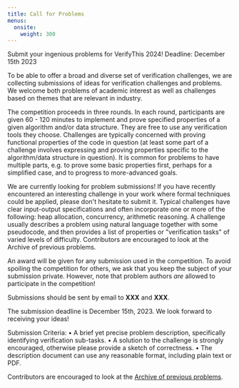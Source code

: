 ```yaml
---
title: Call for Problems
menus: 
  onsite:
    weight: 300		
---
```


Submit your ingenious problems for VerifyThis 2024!
Deadline: December 15th 2023

To be able to offer a broad and diverse set of verification challenges,
we are collecting submissions of ideas for verification challenges and
problems. We welcome both problems of academic interest as well as
challenges based on themes that are relevant in industry.

The competition proceeds in three rounds. In each round, participants
are given 60 - 120 minutes to implement and prove specified properties
of a given algorithm and/or data structure. They are free to use any
verification tools they choose. Challenges are typically concerned with
proving functional properties of the code in question (at least some
part of a challenge involves expressing and proving properties specific
to the algorithm/data structure in question). It is common for problems
to have multiple parts, e.g. to prove some basic properties first,
perhaps for a simplified case, and to progress to more-advanced goals.

We are currently looking for problem submissions! If you have recently
encountered an interesting challenge in your work where formal
techniques could be applied, please don't hesitate to submit it.
Typical challenges have clear input-output specifications and often
incorporate one or more of the following: heap allocation, concurrency,
arithmetic reasoning. A challenge usually describes a problem using
natural language together with some pseudocode, and then provides a list
of properties or "verification tasks" of varied levels of difficulty.
Contributors are encouraged to look at the Archive of previous
problems.

An award will be given for any submission used in the competition. To
avoid spoiling the competition for others, we ask that you keep the
subject of your submission private. However, note that problem authors
*are* allowed to participate in the competition!

Submissions should be sent by email to **XXX** and **XXX**.

The submission deadline is December 15th, 2023. We look forward to
receiving your ideas!

Submission Criteria:
• A brief yet precise problem description, specifically identifying
verification sub-tasks.
• A solution to the challenge is strongly encouraged, otherwise please
provide a sketch of correctness.
• The description document can use any reasonable format, including
plain text or PDF.

Contributors are encouraged to look at the [Archive of previous
problems](Archive.html "verifyThis Archive").
